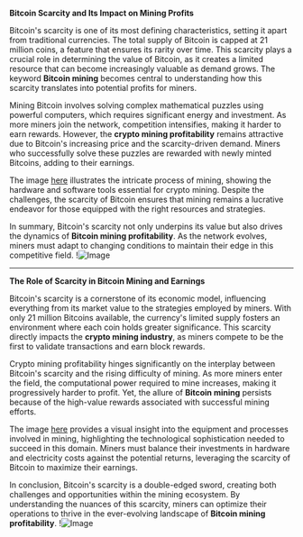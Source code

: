 **Bitcoin Scarcity and Its Impact on Mining Profits**

Bitcoin's scarcity is one of its most defining characteristics, setting it apart from traditional currencies. The total supply of Bitcoin is capped at 21 million coins, a feature that ensures its rarity over time. This scarcity plays a crucial role in determining the value of Bitcoin, as it creates a limited resource that can become increasingly valuable as demand grows. The keyword **Bitcoin mining** becomes central to understanding how this scarcity translates into potential profits for miners.

Mining Bitcoin involves solving complex mathematical puzzles using powerful computers, which requires significant energy and investment. As more miners join the network, competition intensifies, making it harder to earn rewards. However, the **crypto mining profitability** remains attractive due to Bitcoin's increasing price and the scarcity-driven demand. Miners who successfully solve these puzzles are rewarded with newly minted Bitcoins, adding to their earnings. 

The image [here](https://github.com/user-attachments/assets/590b50a7-4459-4e76-8a31-559aed223621) illustrates the intricate process of mining, showing the hardware and software tools essential for crypto mining. Despite the challenges, the scarcity of Bitcoin ensures that mining remains a lucrative endeavor for those equipped with the right resources and strategies.

In summary, Bitcoin's scarcity not only underpins its value but also drives the dynamics of **Bitcoin mining profitability**. As the network evolves, miners must adapt to changing conditions to maintain their edge in this competitive field. !![Image](https://github.com/user-attachments/assets/590b50a7-4459-4e76-8a31-559aed223621)

---

**The Role of Scarcity in Bitcoin Mining and Earnings**

Bitcoin's scarcity is a cornerstone of its economic model, influencing everything from its market value to the strategies employed by miners. With only 21 million Bitcoins available, the currency's limited supply fosters an environment where each coin holds greater significance. This scarcity directly impacts the **crypto mining industry**, as miners compete to be the first to validate transactions and earn block rewards.

Crypto mining profitability hinges significantly on the interplay between Bitcoin's scarcity and the rising difficulty of mining. As more miners enter the field, the computational power required to mine increases, making it progressively harder to profit. Yet, the allure of **Bitcoin mining** persists because of the high-value rewards associated with successful mining efforts.

The image [here](https://github.com/user-attachments/assets/590b50a7-4459-4e76-8a31-559aed223621) provides a visual insight into the equipment and processes involved in mining, highlighting the technological sophistication needed to succeed in this domain. Miners must balance their investments in hardware and electricity costs against the potential returns, leveraging the scarcity of Bitcoin to maximize their earnings.

In conclusion, Bitcoin's scarcity is a double-edged sword, creating both challenges and opportunities within the mining ecosystem. By understanding the nuances of this scarcity, miners can optimize their operations to thrive in the ever-evolving landscape of **Bitcoin mining profitability**. !![Image](https://github.com/user-attachments/assets/590b50a7-4459-4e76-8a31-559aed223621)